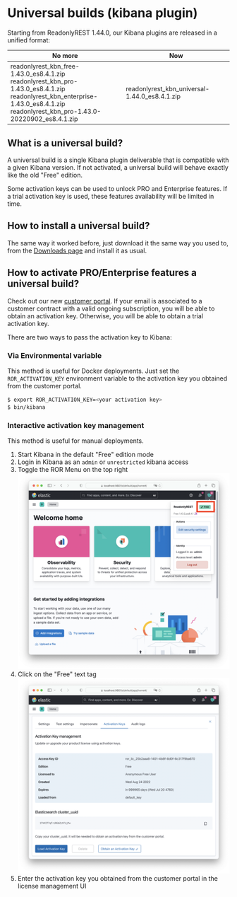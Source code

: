 # Universal builds (kibana plugin)

Starting from ReadonlyREST 1.44.0, our Kibana plugins are released in a unified format:

| No more                                                                                                                                   | Now                                           |
|-------------------------------------------------------------------------------------------------------------------------------------------|-----------------------------------------------|
| readonlyrest_kbn_free-1.43.0_es8.4.1.zip<br>readonlyrest_kbn_pro-1.43.0_es8.4.1.zip<br>readonlyrest_kbn_enterprise-1.43.0_es8.4.1.zip<br>readonlyrest_kbn_pro-1.43.0-20220902_es8.4.1.zip | readonlyrest_kbn_universal-1.44.0_es8.4.1.zip |

## What is a universal build?

A universal build is a single Kibana plugin deliverable that is compatible with a given Kibana version.
If not activated, a universal build will behave exactly like the old "Free" edition.

Some activation keys can be used to unlock PRO and Enterprise features. If a trial activation key is used, these features availability will be limited in time. 

## How to install a universal build?
The same way it worked before, just download it the same way you used to, from the [Downloads page](https://readonlyrest.com/download) and install it as usual.


## How to activate PRO/Enterprise features a universal build?
Check out our new [customer portal](https://readonlyrest.com/customer). If your email is associated to a customer contract with a valid ongoing subscription, you will be able to obtain an activation key.
Otherwise, you will be able to obtain a trial activation key.

There are two ways to pass the activation key to Kibana:

### Via Environmental variable
This method is useful for Docker deployments. Just set the `ROR_ACTIVATION_KEY` environment variable to the activation key you obtained from the customer portal.

```bash 
$ export ROR_ACTIVATION_KEY=<your activation key>
$ bin/kibana 
```

### Interactive activation key management
This method is useful for manual deployments.

1. Start Kibana in the default "Free" edition mode
2. Login in Kibana as an `admin` or `unrestricted` kibana access
3. Toggle the ROR Menu on the top right
![](assets/edit_activation_key.png)
4. Click on the "Free" text tag
![](assets/activation_keys_gui.png)
5. Enter the activation key you obtained from the customer portal in the license management UI
